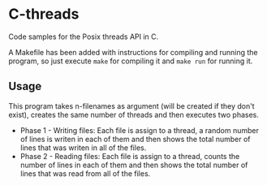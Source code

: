 # C-threads
Code samples for the Posix threads API in C.

A Makefile has been added with instructions for compiling and running the program, so just execute `make` for compiling it and `make run` for running it.

## Usage
This program takes n-filenames as argument (will be created if they don't exist), creates the same number of threads and then executes two phases.
* Phase 1 - Writing files: Each file is assign to a thread, a random number of lines is writen in each of them and then shows the total number of lines that was writen in all of the files.
* Phase 2 - Reading files: Each file is assign to a thread, counts the number of lines in each of them and then shows the total number of lines that was read from all of the files.